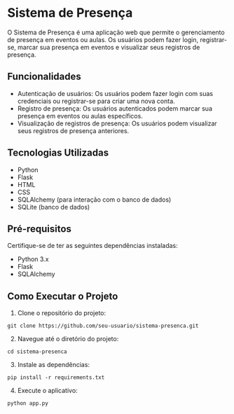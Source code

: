 # Sistema de Presença

O Sistema de Presença é uma aplicação web que permite o gerenciamento de presença em eventos ou aulas. Os usuários podem fazer login, registrar-se, marcar sua presença em eventos e visualizar seus registros de presença.

## Funcionalidades

- Autenticação de usuários: Os usuários podem fazer login com suas credenciais ou registrar-se para criar uma nova conta.
- Registro de presença: Os usuários autenticados podem marcar sua presença em eventos ou aulas específicos.
- Visualização de registros de presença: Os usuários podem visualizar seus registros de presença anteriores.

## Tecnologias Utilizadas

- Python
- Flask
- HTML
- CSS
- SQLAlchemy (para interação com o banco de dados)
- SQLite (banco de dados)

## Pré-requisitos

Certifique-se de ter as seguintes dependências instaladas:

- Python 3.x
- Flask
- SQLAlchemy

## Como Executar o Projeto

1. Clone o repositório do projeto:

```shell
git clone https://github.com/seu-usuario/sistema-presenca.git
```

2. Navegue até o diretório do projeto:

```shell
cd sistema-presenca
```

3. Instale as dependências:

```shell
pip install -r requirements.txt
```

4. Execute o aplicativo:

```shell
python app.py
```
